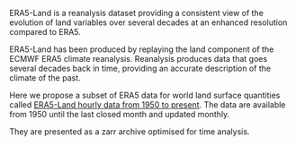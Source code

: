 ERA5-Land is a reanalysis dataset providing a consistent view of the evolution of land variables
over several decades at an enhanced resolution compared to ERA5.

ERA5-Land has been produced by replaying the land component of the ECMWF ERA5 climate reanalysis.
Reanalysis produces data that goes several decades back in time, providing an accurate description of the climate of the past.


<!---The ERA5-Land dataset, as any other simulation, provides estimates which have some degree of uncertainty.
Numerical models can only provide a more or less accurate representation of the real physical processes governing different
components of the Earth System. In general, the uncertainty of model estimates grows as we go back in time,
because the number of observations available to create a good quality atmospheric forcing is lower.
ERA5-land parameter fields can currently be used in combination with the uncertainty of the equivalent ERA5 fields.


The temporal and spatial resolutions of ERA5-Land makes this dataset very useful
for all kind of land surface applications such as flood or drought forecasting.
The temporal and spatial resolution of this dataset, the period covered in time,
as well as the fixed grid used for the data distribution at any period enables decisions makers,
businesses and individuals to access and use more accurate information on land states.--->

Here we propose a subset of ERA5 data for world land surface quantities called [ERA5-Land hourly data from 1950 to present](https://doi.org/10.24381/cds.e2161bac). The data are available from 1950 until the last closed month and updated monthly.

They are presented as a zarr archive optimised for time analysis.